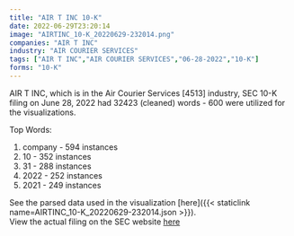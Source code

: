```yaml
---
title: "AIR T INC 10-K"
date: 2022-06-29T23:20:14
image: "AIRTINC_10-K_20220629-232014.png"
companies: "AIR T INC"
industry: "AIR COURIER SERVICES"
tags: ["AIR T INC","AIR COURIER SERVICES","06-28-2022","10-K"]
forms: "10-K"
---
```

AIR T INC, which is in the Air Courier Services [4513] industry, SEC 10-K filing on June 28, 2022 had 32423 (cleaned) words - 600 were utilized for the visualizations.

Top Words:
1. company - 594 instances
2. 10 - 352 instances
3. 31 - 288 instances
4. 2022 - 252 instances
5. 2021 - 249 instances


See the parsed data used in the visualization [here]({{< staticlink name=AIRTINC_10-K_20220629-232014.json >}}).  
View the actual filing on the SEC website [here](https://www.sec.gov/Archives/edgar/data/353184/0000353184-22-000046.txt)